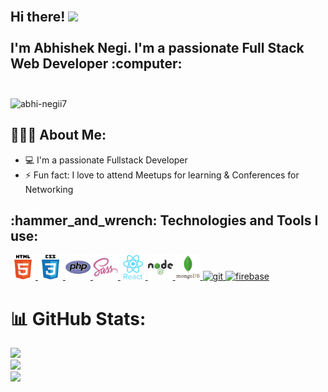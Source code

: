 <h2 align="left">
 <abc>
  <br>Hi there! <img src="https://user-images.githubusercontent.com/42378118/110234147-e3259600-7f4e-11eb-95be-0c4047144dea.gif" width="30"><br>
  <br> I'm Abhishek Negi. I'm a passionate Full Stack Web Developer :computer:<br>
  <br>
 </abc>
</h2> 
<p align="left"> <img src="https://komarev.com/ghpvc/?username=abhi-negii7&label=Profile%20views&color=0e75b6&style=flat" alt="abhi-negii7" /> </p>
<h2 align="left">👨🏻‍💻 About Me:</h2>

- :computer: I'm a passionate Fullstack Developer
- :zap: Fun fact: I love to attend Meetups for learning & Conferences for Networking<br>
<h2 align="left">:hammer_and_wrench: Technologies and Tools I use:</h2>
<p align="left">
    <a href="https://www.w3.org/html/" target="_blank"> <img src="https://raw.githubusercontent.com/devicons/devicon/master/icons/html5/html5-original-wordmark.svg" alt="html5" width="40" height="40"/> </a>
    <a href="https://www.w3schools.com/css/" target="_blank"> <img src="https://raw.githubusercontent.com/devicons/devicon/master/icons/css3/css3-original-wordmark.svg" alt="css3" width="40" height="40"/> </a>
  <a href="https://www.php.net" target="_blank" rel="noreferrer"> <img src="https://raw.githubusercontent.com/devicons/devicon/master/icons/php/php-original.svg" alt="php" width="40" height="40"/> </a>
<a href="https://sass-lang.com" target="_blank"> <img src="https://raw.githubusercontent.com/devicons/devicon/master/icons/sass/sass-original.svg" alt="sass" width="40" height="40"/> </a>
<a href="https://reactjs.org/" target="_blank"> <img src="https://raw.githubusercontent.com/devicons/devicon/master/icons/react/react-original-wordmark.svg" alt="react" width="40" height="40"/> </a>
      <a href="https://nodejs.org" target="_blank"> <img src="https://raw.githubusercontent.com/devicons/devicon/master/icons/nodejs/nodejs-original-wordmark.svg" alt="nodejs" width="40" height="40"/> </a>
    <a href="https://www.mongodb.com/" target="_blank"> <img src="https://raw.githubusercontent.com/devicons/devicon/master/icons/mongodb/mongodb-original-wordmark.svg" alt="mongodb" width="40" height="40"/> </a>
<a href="https://git-scm.com/" target="_blank"> <img src="https://www.vectorlogo.zone/logos/git-scm/git-scm-icon.svg" alt="git" width="40" height="40"/> </a>
 <a href="https://firebase.google.com/" target="_blank"> <img src="https://www.vectorlogo.zone/logos/firebase/firebase-icon.svg" alt="firebase" width="40" height="40"/> </a>
    </p>

# 📊 GitHub Stats:
![](https://github-readme-stats.vercel.app/api?username=abhi-negii7&theme=dark&hide_border=true&include_all_commits=false&count_private=false)<br/>
![](https://nirzak-streak-stats.vercel.app/?user=abhi-negii7&theme=dark&hide_border=true)<br/>
![](https://github-readme-stats.vercel.app/api/top-langs/?username=abhi-negii7&theme=dark&hide_border=true&include_all_commits=false&count_private=false&layout=compact)


